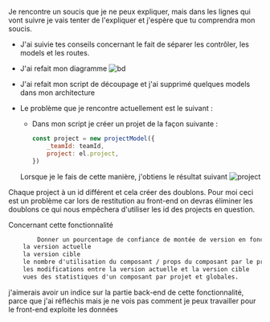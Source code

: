 Je rencontre un soucis que je ne peux expliquer, mais dans les lignes qui vont suivre je vais tenter de l'expliquer et j'espère que tu comprendra mon soucis.

-   J'ai suivie tes conseils concernant le fait de séparer les contrôler, les models et les routes.

-   J'ai refait mon diagramme
    ![bd](https://media.discordapp.net/attachments/1022656464256516106/1189973673176735844/Diagramme.png?ex=65a01c58&is=658da758&hm=585fb201df7bf3c6758f110d29461f681499935bf3236d85d3e7d7ae1ff41772&=&format=webp&quality=lossless&width=1410&height=814)

-   J'ai refait mon script de découpage et j'ai supprimé quelques models dans mon architecture

-   Le problème que je rencontre actuellement est le suivant :

    -   Dans mon script je créer un projet de la façon suivante :
        ```js
        const project = new projectModel({
            _teamId: teamId,
            project: el.project,
        })
        ```

    Lorsque je le fais de cette manière, j'obtiens le résultat suivant
    ![project](https://media.discordapp.net/attachments/1022656464256516106/1189973672874737814/Capture_decran_2023-12-28_a_17.44.38.png?ex=65a01c58&is=658da758&hm=bc8945b12407fe93d05bce8b6e233c3d7c0029e138a116fa16e4e09643593b57&=&format=webp&quality=lossless&width=1410&height=794)

Chaque project à un id différent et cela créer des doublons. Pour moi ceci est un problème car lors de restitution au front-end on devras éliminer les doublons ce qui nous empêchera d'utiliser les id des projects en question.

Concernant cette fonctionnalité

```txt
        Donner un pourcentage de confiance de montée de version en fonction de (pour savoir si c'est une montée de version sans risque ou pas):
    la version actuelle
    la version cible
    le nombre d'utilisation du composant / props du composant par le projet
    les modifications entre la version actuelle et la version cible
    vues des statistiques d'un composant par projet et globales.
```

j'aimerais avoir un indice sur la partie back-end de cette fonctionnalité, parce que j'ai réfléchis mais je ne vois pas comment je peux travailler pour le front-end exploite les données
